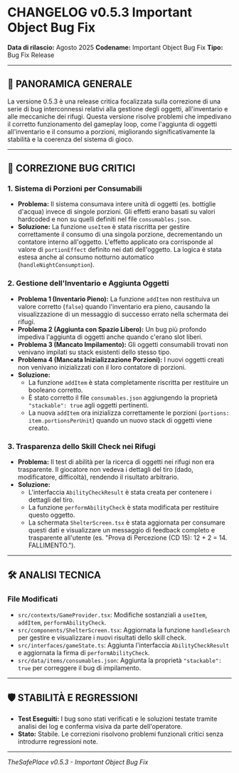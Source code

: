 # CHANGELOG v0.5.3 Important Object Bug Fix

**Data di rilascio:** Agosto 2025
**Codename:** Important Object Bug Fix
**Tipo:** Bug Fix Release

---

## 🎯 PANORAMICA GENERALE

La versione 0.5.3 è una release critica focalizzata sulla correzione di una serie di bug interconnessi relativi alla gestione degli oggetti, all'inventario e alle meccaniche dei rifugi. Questa versione risolve problemi che impedivano il corretto funzionamento del gameplay loop, come l'aggiunta di oggetti all'inventario e il consumo a porzioni, migliorando significativamente la stabilità e la coerenza del sistema di gioco.

---

## 🔧 CORREZIONE BUG CRITICI

### 1. Sistema di Porzioni per Consumabili
- **Problema:** Il sistema consumava intere unità di oggetti (es. bottiglie d'acqua) invece di singole porzioni. Gli effetti erano basati su valori hardcoded e non su quelli definiti nel file `consumables.json`.
- **Soluzione:** La funzione `useItem` è stata riscritta per gestire correttamente il consumo di una singola porzione, decrementando un contatore interno all'oggetto. L'effetto applicato ora corrisponde al valore di `portionEffect` definito nei dati dell'oggetto. La logica è stata estesa anche al consumo notturno automatico (`handleNightConsumption`).

### 2. Gestione dell'Inventario e Aggiunta Oggetti
- **Problema 1 (Inventario Pieno):** La funzione `addItem` non restituiva un valore corretto (`false`) quando l'inventario era pieno, causando la visualizzazione di un messaggio di successo errato nella schermata dei rifugi.
- **Problema 2 (Aggiunta con Spazio Libero):** Un bug più profondo impediva l'aggiunta di oggetti anche quando c'erano slot liberi.
- **Problema 3 (Mancato Impilamento):** Gli oggetti consumabili trovati non venivano impilati su stack esistenti dello stesso tipo.
- **Problema 4 (Mancata Inizializzazione Porzioni):** I nuovi oggetti creati non venivano inizializzati con il loro contatore di porzioni.
- **Soluzione:**
    - La funzione `addItem` è stata completamente riscritta per restituire un booleano corretto.
    - È stato corretto il file `consumables.json` aggiungendo la proprietà `"stackable": true` agli oggetti pertinenti.
    - La nuova `addItem` ora inizializza correttamente le porzioni (`portions: item.portionsPerUnit`) quando un nuovo stack di oggetti viene creato.

### 3. Trasparenza dello Skill Check nei Rifugi
- **Problema:** Il test di abilità per la ricerca di oggetti nei rifugi non era trasparente. Il giocatore non vedeva i dettagli del tiro (dado, modificatore, difficoltà), rendendo il risultato arbitrario.
- **Soluzione:**
    - L'interfaccia `AbilityCheckResult` è stata creata per contenere i dettagli del tiro.
    - La funzione `performAbilityCheck` è stata modificata per restituire questo oggetto.
    - La schermata `ShelterScreen.tsx` è stata aggiornata per consumare questi dati e visualizzare un messaggio di feedback completo e trasparente all'utente (es. "Prova di Percezione (CD 15): 12 + 2 = 14. FALLIMENTO.").

---

## 🛠️ ANALISI TECNICA

### File Modificati
- `src/contexts/GameProvider.tsx`: Modifiche sostanziali a `useItem`, `addItem`, `performAbilityCheck`.
- `src/components/ShelterScreen.tsx`: Aggiornata la funzione `handleSearch` per gestire e visualizzare i nuovi risultati dello skill check.
- `src/interfaces/gameState.ts`: Aggiunta l'interfaccia `AbilityCheckResult` e aggiornata la firma di `performAbilityCheck`.
- `src/data/items/consumables.json`: Aggiunta la proprietà `"stackable": true` per correggere il bug di impilamento.

---

## 🛡️ STABILITÀ E REGRESSIONI

- **Test Eseguiti:** I bug sono stati verificati e le soluzioni testate tramite analisi dei log e conferma visiva da parte dell'operatore.
- **Stato:** Stabile. Le correzioni risolvono problemi funzionali critici senza introdurre regressioni note.

---

*TheSafePlace v0.5.3 - Important Object Bug Fix*